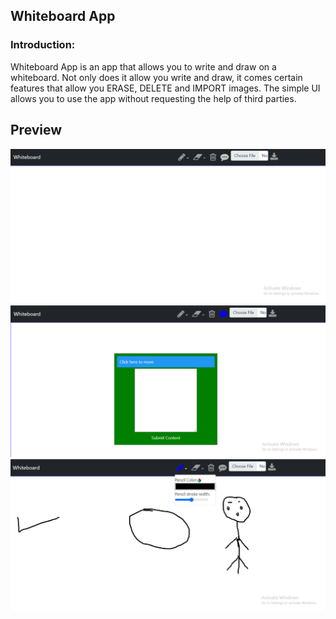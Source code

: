 ## Whiteboard App 
### Introduction: 
Whiteboard App is an app that allows you to write and draw on a whiteboard. Not only does it allow you write and draw, it comes certain features that allow you ERASE, DELETE and IMPORT images.
The simple UI allows you to use the app without requesting the help of third parties.

## Preview
<img src='img/preview1.png' alt =''>
<img src='img/preview2.png' alt =''>
<img src='img/preview3.png' alt =''>